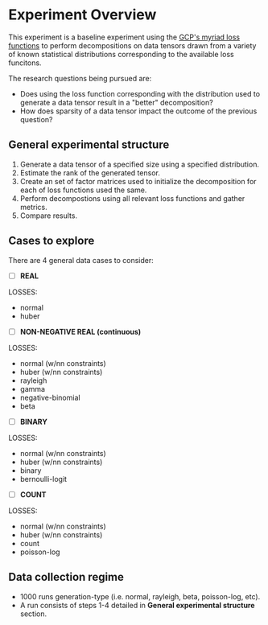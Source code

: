 # Experiment Overview
This experiment is a baseline experiment using the [GCP's myriad loss functions](https://www.tensortoolbox.org/gcp_opt_fg_options_doc.html) to perform decompositions on data tensors drawn from a variety of known statistical distributions corresponding to the available loss funcitons.

The research questions being pursued are:

- Does using the loss function corresponding with the distribution used to generate a data tensor result in a "better" decomposition?
- How does sparsity of a data tensor impact the outcome of the previous question?

## General experimental structure
1. Generate a data tensor of a specified size using a specified distribution.
2. Estimate the rank of the generated tensor.
3. Create an set of factor matrices used to initialize the decomposition for each of loss functions used the same.
4. Perform decompostions using all relevant loss functions and gather metrics.
5. Compare results.

## Cases to explore
There are 4 general data cases to consider: 

- [ ] **REAL**

LOSSES: 

- normal 
- huber

- [ ] **NON-NEGATIVE REAL (continuous)**  

LOSSES: 

- normal (w/nn constraints)
- huber (w/nn constraints)
- rayleigh
- gamma
- negative-binomial
- beta

- [ ] **BINARY** 

LOSSES: 

- normal (w/nn constraints)
- huber (w/nn constraints)
- binary
- bernoulli-logit

- [ ] **COUNT** 

LOSSES: 

- normal (w/nn constraints)
- huber (w/nn constraints)
- count
- poisson-log

## Data collection regime
- 1000 runs generation-type (i.e. normal, rayleigh, beta, poisson-log, etc).
- A run consists of steps 1-4 detailed in **General experimental structure** section.
